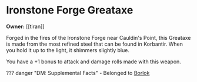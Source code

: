 # Ironstone Forge Greataxe

**Owner:** [[tiran]]

Forged in the fires of the Ironstone Forge near Cauldin's Point, this Greataxe is made from the most refined steel that can be found in Korbantir. When you hold it up to the light, it shimmers slightly blue.

You have a +1 bonus to attack and damage rolls made with this weapon.

??? danger "DM: Supplemental Facts"
    - Belonged to [Borlok](../../assets/json/borlok-orsel.json)
